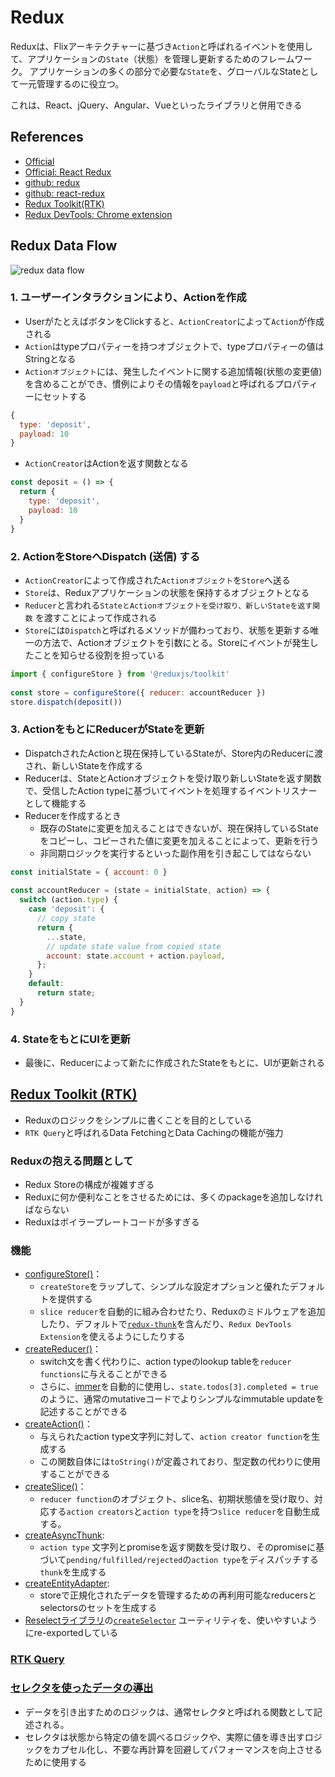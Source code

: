 # Redux

Reduxは、Flixアーキテクチャーに基づき`Action`と呼ばれるイベントを使用して、アプリケーションの`State`（状態）を管理し更新するためのフレームワーク。 アプリケーションの多くの部分で必要な`State`を、グローバルなStateとして一元管理するのに役立つ。

これは、React、jQuery、Angular、Vueといったライブラリと併用できる

## References

- [Official](https://redux.js.org/)
- [Official: React Redux](https://react-redux.js.org/)
- [github: redux](https://github.com/reduxjs/redux)
- [github: react-redux](https://github.com/reduxjs/react-redux)
- [Redux Toolkit(RTK)](https://redux-toolkit.js.org/)
- [Redux DevTools: Chrome extension](https://chrome.google.com/webstore/detail/redux-devtools/lmhkpmbekcpmknklioeibfkpmmfibljd)

## Redux Data Flow

![redux data flow](../../../../images/redux-basics-animation-1.gif 'redux data flow')

### 1. ユーザーインタラクションにより、Actionを作成

- UserがたとえばボタンをClickすると、`ActionCreator`によって`Action`が作成される
- `Action`はtypeプロパティーを持つオブジェクトで、typeプロパティーの値はStringとなる
- `Actionオブジェクト`には、発生したイベントに関する追加情報(状態の変更値)を含めることができ、慣例によりその情報を`payload`と呼ばれるプロパティーにセットする

```js
{
  type: 'deposit',
  payload: 10
}
```

- `ActionCreator`はActionを返す関数となる

```js
const deposit = () => {
  return {
    type: 'deposit',
    payload: 10
  }
}
```

### 2. ActionをStoreへDispatch (送信) する

- `ActionCreator`によって作成された`Actionオブジェクト`を`Store`へ送る
- `Store`は、Reduxアプリケーションの状態を保持するオブジェクトとなる
- `Reducer`と言われる`StateとActionオブジェクトを受け取り、新しいStateを返す関数` を渡すことによって作成される
- `Store`には`Dispatch`と呼ばれるメソッドが備わっており、状態を更新する唯一の方法で、Actionオブジェクトを引数にとる。Storeにイベントが発生したことを知らせる役割を担っている

```js
import { configureStore } from '@reduxjs/toolkit'
 
const store = configureStore({ reducer: accountReducer })
store.dispatch(deposit())
```

### 3. ActionをもとにReducerがStateを更新

- DispatchされたActionと現在保持しているStateが、Store内のReducerに渡され、新しいStateを作成する
- Reducerは、StateとActionオブジェクトを受け取り新しいStateを返す関数で、受信したAction typeに基づいてイベントを処理するイベントリスナーとして機能する
- Reducerを作成するとき
  - 既存のStateに変更を加えることはできないが、現在保持しているStateをコピーし、コピーされた値に変更を加えることによって、更新を行う
  - 非同期ロジックを実行するといった副作用を引き起こしてはならない

```js
const initialState = { account: 0 }
 
const accountReducer = (state = initialState, action) => {
  switch (action.type) {
    case 'deposit': {
      // copy state
      return {
        ...state,
        // update state value from copied state
        account: state.account + action.payload,
      };
    }
    default:
      return state;
  }
}
```

### 4. StateをもとにUIを更新

- 最後に、Reducerによって新たに作成されたStateをもとに、UIが更新される

## [Redux Toolkit (RTK)](https://redux-toolkit.js.org/)

- Reduxのロジックをシンプルに書くことを目的としている
- `RTK Query`と呼ばれるData FetchingとData Cachingの機能が強力

### Reduxの抱える問題として

- Redux Storeの構成が複雑すぎる
- Reduxに何か便利なことをさせるためには、多くのpackageを追加しなければならない
- Reduxはボイラープレートコードが多すぎる

### 機能

- [configureStore()](https://redux-toolkit.js.org/api/configureStore)：
  - `createStore`をラップして、シンプルな設定オプションと優れたデフォルトを提供する
  - `slice reducer`を自動的に組み合わせたり、Reduxのミドルウェアを追加したり、デフォルトで[`redux-thunk`](https://github.com/reduxjs/redux-thunk)を含んだり、`Redux DevTools Extension`を使えるようにしたりする
- [createReducer()](https://redux-toolkit.js.org/api/createReducer)：
  - switch文を書く代わりに、action typeのlookup tableを`reducer functions`に与えることができる
  - さらに、[immer](https://github.com/immerjs/immer)を自動的に使用し、`state.todos[3].completed = true`のように、通常のmutativeコードでよりシンプルなimmutable updateを記述することができる
- [createAction()](https://redux-toolkit.js.org/api/createAction)：
  - 与えられたaction type文字列に対して、`action creator function`を生成する
  - この関数自体には`toString()`が定義されており、型定数の代わりに使用することができる
- [createSlice()](https://redux-toolkit.js.org/api/createSlice)：
  - `reducer function`のオブジェクト、slice名、初期状態値を受け取り、対応する`action creators`と`action type`を持つ`slice reducer`を自動生成する。
- [createAsyncThunk](https://redux-toolkit.js.org/api/createAsyncThunk):
  - `action type` 文字列とpromiseを返す関数を受け取り、そのpromiseに基づいて`pending/fulfilled/rejected`の`action type`をディスパッチする`thunk`を生成する
- [createEntityAdapter](https://redux-toolkit.js.org/api/createEntityAdapter):
  - storeで正規化されたデータを管理するための再利用可能なreducersとselectorsのセットを生成する
- [Reselectライブラリ](https://github.com/reduxjs/reselect)の[`createSelector`](https://redux-toolkit.js.org/api/createSelector) ユーティリティを、使いやすいようにre-exportedしている

### [RTK Query](https://redux-toolkit.js.org/rtk-query/overview)

### [セレクタを使ったデータの導出](https://redux.js.org/usage/deriving-data-selectors)

- データを引き出すためのロジックは、通常セレクタと呼ばれる関数として記述される。
- セレクタは状態から特定の値を調べるロジックや、実際に値を導き出すロジックをカプセル化し、不要な再計算を回避してパフォーマンスを向上させるために使用する
